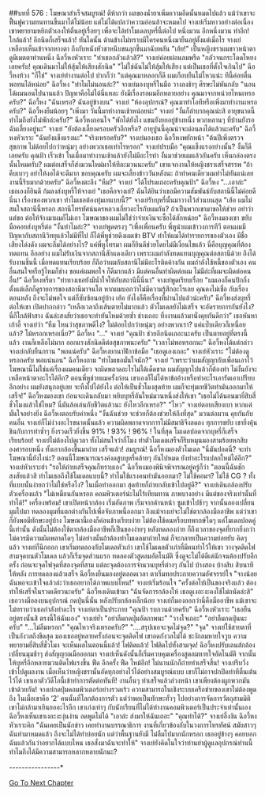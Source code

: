 ##บทที่ 576 : โฆษณาสำเร็จสมบูรณ์!
ตีห้ากว่า
ผลของน้ำยาเพิ่มความอึดนั้นหมดไปแล้ว แม้ว่าเขาจะฟื้นฟูความทนทานขึ้นมาได้ไม่น้อย แต่ไม่ได้แปลว่าความอ่อนล้าจะหมดไป จางเย่เริ่มหาวอย่างต่อเนื่อง เขาพยายามหยิกตัวเองให้ตื่นอยู่เรื่อยๆ เพื่อจะได้ทำโมเดลบุหรี่นี้ต่อไป
หนึ่งมวน
อีกหนึ่งมวน
ทำอีก!
ใกล้แล้ว! อีกนิดก็เสร็จแล้ว!
ทันใดนั้น ด้านข้างไม่ทราบมีใครคนหนึ่งมายืนอยู่ตั้งแต่เมื่อไร จางเย่เหลือบเห็นเข้าจากหางตา ถึงกับหนังหัวชาหนึบขนลุกขึ้นมาฉับพลัน "เฮ้ย!"
เป็นหญิงชราผมขาวหน้าตาดูมีเมตตาท่านหนึ่ง
ฉีอวี่หงหัวเราะ "ทำเธอกลัวแล้วสิ?"
จางเย่ค่อยผ่อนลมพรืด "กลัวจนกระโดดโหยงเลยครับ! คุณเดินมาไม่ให้สุ้มให้เสียงสักนิด"
"ไม่ใช่ฉันไม่ให้สุ้มให้เสียง แต่เป็นเธอที่ตั้งใจเกินไป" ฉีอวี้หงท้วง
"ก็ใช่" จางเย่ทำงานต่อไป ปากก็ว่า "แต่คุณมาหลอกก็ดี ผมเกือบยืนไม่ไหวแน่ะ ทีนี้ค่อยตื่นพอทนได้หน่อย"
ฉีอวี้หง "ทำไมไม่นอนล่ะ?"
จางเย่มองบุหรี่ในมือ วางลงช้าๆ ศีรษะไม่หันกลับ "นอนได้ผมนอนไปนานแล้ว ปัญหาคือไม่ได้นี่แหละ ยังมีเรื่องรอผมอีกหลายอย่าง คุณมาจากหน่วยไหนเหรอครับ?"
ฉีอวี้หง "ฉันเหรอ? ฉันอยู่ข้างบน"
จางเย่ "ห้องอุปกรณ์? คุณมาทำโอทีหรือเพิ่งมาทำงานเหรอครับ?"
ฉีอวี้หงยิ้มน้อยๆ "เพิ่งมา วันนี้มาทำงานเช้าหน่อยน่ะ"
จางเย่ "งั้นก็ลำบากคุณน่ะสิ อายุขนาดนี้ทำไมถึงยังไม่พักล่ะครับ?"
ฉีอวี้หงถอนใจ "พักได้ยังไง แขนยังยกอยู่ข้างหนึ่ง พวกหลานๆ ที่บ้านยังรอฉันเลี้ยงอยู่นะ"
จางเย่ "ยังต้องเลี้ยงครอบครัวอีกหรือ? อายุปูนนี้คุณน่าจะผ่อนลงได้แล้วนะครับ"
ฉีอวี้หงหัวเราะ "ฉันยังแข็งแรงนะ"
"จริงเหรอครับ?" จางเย่มองเธอ
ฉีอวี้หงพยักหน้า "ต้นปีเพิ่งตรวจสุขภาพ ไม่ด้อยไปกว่าหนุ่มๆ อย่างพวกเธอเท่าไรหรอก"
จางเย่ปรบมือ “คุณแข็งแรงอย่างนั้น? งั้นก็ดีเลยครับ คุณป้า เร็วเข้า ในเมื่อมาทำงานเช้าแล้วยังไม่มีอะไรทำ งั้นมาช่วยผมแล้วกันครับ เห็นกล่องตรงนั้นไหมครับ? ผมต่อเสร็จก็ส่งมวนใหม่มาให้ทีละมวนนะครับ” เขาแจกงานให้หญิงชราเสร็จสรรพ “ถ้าคีบเบาๆ อย่าให้งอได้จะดีมาก ขอบคุณครับ ผมจะเลี้ยงข้าววันหลังนะ ถ้าทำคนเดียวผมทำไม่ทันแน่เลย งานนี้รีบมากด้วยครับ”
ฉีอวี้หงตะลึง "หืม?"
จางเย่ "ได้โปรดเถอะครับคุณป้า"
ฉีอวี้หง "...เอาล่ะ" เธอเองก็ยินดี ก้มลงส่งบุหรี่ให้จางเย่ "เธอคือจางเย่? ฉันได้ยินว่าเธอมีความสัมพันธ์กับสถานีนี้ไม่ค่อยดีนี่นา เรื่องของพวกเขา ทำไมเธอต้องทุ่มเทแบบนี้?"
จางเย่รับบุหรี่นั้นมาวางไว้ส่วนบนสุด "เฮ้อ ผมไม่สนใจสถานีนี้หรอก สถานีโทรทัศน์นครหลวงเกี่ยวอะไรกับผมกัน? ถ้าเป็นพวกเขามาขอให้ช่วย อย่าว่าแต่ขอ ต่อให้จ้างมาผมก็ไม่เอา โฆษณาของผมไม่ใช่ว่าจ่ายเงินจะซื้อได้สักหน่อย"
ฉีอวี้หงมองเขา ขยับมือคอยส่งบุหรี่ต่อ "งั้นทำไมล่ะ?"
จางเย่พูดตรงๆ “เพื่อเพื่อนครับ พี่หูนำผมเข้าวงการทีวี ตอนผมมีปัญหากับสถานีวิทยุแล้วไม่มีที่ไป ก็ได้พี่หูช่วยดึงผมเข้า BTV ทำให้ผมได้ทำรายการของตัวเอง มีชื่อเสียงโด่งดัง ผมจะลืมได้อย่างไร? แค่พี่หูโทรมา ผมก็ยินดีช่วยโดยไม่มีเงื่อนไขแล้ว นี่คือบุญคุณที่ต้องทดแทน อีกอย่าง ผมไม่รับเงินจากสถานีสักแดงเดียว เพราะผมกำลังทดแทนบุญคุณต่อสถานีด้วย ถึงได้รับงานชิ้นนี้ เมื่อทดแทนเรียบร้อย ก็ถือว่าผมกับสถานีไม่มีอะไรติดค้างกัน ผมกำลังใช้หนี้ของตัวเอง คนอื่นสนใจหรือรู้ไหมก็ช่าง ขอแค่ผมพอใจ ก็ดีมากแล้ว มีแต่คนอื่นทำผิดต่อผม ไม่มีล่ะที่ผมจะผิดต่อคนอื่น!”
ฉีอวี้หงหรี่ตา "ท่าทางเธอยังมีน้ำใจให้กับสถานีนี้นี่นา"
จางเย่พูดเรียบเรื่อย "ผมเองก็คนปักกิ่ง ตั้งแต่เล็กก็ดูรายการของสถานีมาจนโต หากผมบอกว่าไม่มีความรู้สึกอะไรเลย คุณคงไม่เชื่อ กับเรื่องตอนหลัง ถึงจะไม่พอใจ แต่ก็ซับซ้อนอยู่บ้าง เฮ้อ ยังไงก็คือเรื่องที่ผ่านไปแล้วน่ะครับ"
ฉีอวี้หงส่งบุหรี่ต่อให้เขา เปิดปากกล่าว “เหลือเวลาถึงเส้นตายไม่มากแล้ว ตัวโมเดลยังไม่เสร็จ จะอัดรายการกันยังไง? นี่ก็ใกล้ฟ้าสาง ฉันล่ะสงสัยว่าเธอจะทำทันไหมด้วยซ้ำ ช่างเถอะ ทิ้งงานแล้วมานั่งคุยกันดีกว่า” เธอหันหาเก้าอี้
จางเย่ว่า “หืม ไหนว่าสุขภาพดีไง? ไม่ด้อยไปกว่าหนุ่มๆ อย่างพวกเรา? แค่แป๊บเดียวก็เหนื่อยแล้ว? โม้หรอกเหรอเนี่ย?”
ฉีอวี้หง "..."
จางเย่ "คุณป้า ช่วยอีกนิดเถอะนะครับ เป็นตายอยู่ที่ตรงนี้แล้ว งานก็เหลือไม่มาก ออกแรงสักนิดดีต่อสุขภาพนะครับ"
"เวลาไม่พอหรอกนะ" ฉีอวี้หงได้แต่กล่าว
จางเย่กลับยืนกราน "พอแน่ครับ"
ฉีอวี้หงยกนาฬิกาข้อมือ "เธอดูเองเถอะ"
จางเย่หัวเราะ "ไม่ต้องดูหรอกครับ พอแน่นอน"
ฉีอวี้หงถาม "ทำไมเธอมั่นใจนัก?"
จางเย่ “เพราะว่าผมสัญญากับเพื่อนเอาไว้ โฆษณานี้ไม่ใช่แค่เรื่องผมคนเดียว จะผิดพลาดอะไรไม่ได้เด็ดขาด ผมสัญญาไปแล้วก็ต้องทำ ไม่งั้นยังจะเหลือหน้าตาอะไรได้อีก? ตอนพี่หูช่วยผมครั้งก่อน เขาเองก็ไม่ได้หาข้ออ้างหรือทำอะไรเอารัดเอาเปรียบ อีกอย่าง ผมยังสนุกอยู่เลย จะทิ้งไปได้ยังไง ต่อให้เป็นชั่วโมงสุดท้าย ผมก็จะทุ่มเทชีวิตทำมันออกมาให้เสร็จ!”
ฉีอวี้หงมองเขา ก่อนจะเดินกลับมา หยิบบุหรี่อันใหม่มวนหนึ่งส่งให้เขา "เธอไม่ได้นอนมายี่สิบสี่ชั่วโมงแล้วใช่ไหม? นี่มันล้อเล่นกับชีวิตแล้วนะ ยังไหวอีกเหรอ?"
"ไหว" จางเย่ตอบเสียงเบา หากแต่มั่นใจอย่างยิ่ง
ฉีอวี้หงตอบรับคำหนึ่ง "งั้นฉันช่วย จะช่วยก็ต้องช่วยให้ถึงที่สุด"
มวนต่อมวน
คุยกันกับคนอื่น จางเย่ก็ไม่ง่วงอะไรขนาดนั้นแล้ว ความผิดพลาดจากการไม่มีสมาธิจึงลดลง ทุกการขยับ เขายิ่งคุ้นชินกับการทำซ้ำๆ ยิ่งรวดเร็วยิ่งขึ้น
91% !
93% !
96% !
ในที่สุด โมเดลปอดจากบุหรี่ก็เสร็จเรียบร้อย!
จางเย่ไม่ต้องไปดูเวลา ทั้งไม่สนใจว่ากี่โมง ทำตัวโมเดลเสร็จก็รีบหมุนมองสามร้อยหกสิบองศารอบหนึ่ง ทั้งเอากล้องขึ้นมาถ่าย
เสร็จแล้ว!
สมบูรณ์!
ฉีอวี้หงมองตัวโมเดล "นี่มันปอดนี่? จะทำโฆษณานี้ยังไงน่ะ? ตอนนี้โฆษณารณรงค์งดสูบบุหรี่คล้ายๆ กันไปหมด ยังทำอะไรแปลกใหม่ได้อีก?"
จางเย่หัวเราะฮ่า "รอให้ถ่ายเสร็จคุณก็ทราบเอง"
ฉีอวี้หงมองพินิจพิจารณอยู่ครู่ก็ว่า "ตอนนี้ฉันชักสงสัยแล้วสิ ทำไมเธอถึงใช้โมเดลแบบนี้? ทำไมใช้แรงคนทำมันออกมา? ไม่ใช้คอมฯ? ไม่ใช้ CG ? ทั้งที่แบบนั้นง่ายกว่าไม่ใช่หรือไง? ในเมื่อทำออกมา สุดท้ายก็ถ่ายกลับเข้าไปอยู่ดี?"
จางเย่เดินกล้องปรับตัวเครื่องแล้ว "ไม่เหมือนกันหรอก คอมพิวเตอร์น่ะไม่ไร้เทียมทาน ภาพบางอย่าง มีแต่ของจริงเท่านั้นที่ทำได้!"
เครื่องพร้อม!
เขาเปิดหน้ากล้อง เริ่มอัดภาพ
เริ่มจากด้านหน้า ซูมเข้าไปช้าๆ จากนั้นลองเปลี่ยนมุมไปมา ทดลองมุมที่แตกต่างกันไปเพื่อจับภาพนี้ออกมา ถึงแม้จางเย่จะไม่ใช่ตากล้องมืออาชีพ แต่ว่าเขาก็ยังพอมีทักษะอยู่บ้าง โฆษณานี้เองก็ค่อนข้างเรียบง่าย ไม่ต้องใช้คนหรือบทพากษ์ใดๆ แค่โมเดลปอดคู่นี้เท่านั้น ดังนั้นไม่ต้องใช้ตากล้องมืออาชีพก็เป็นของง่ายๆ
หลังทดลองถ่าย ก็ถึงเวลาของจุดที่ยากยิ่งกว่า ไม่ควรมีความผิดพลาดใดๆ ไม่อย่างนั้นถ้าต้องทำโมเดลมาถ่ายใหม่ ก็จะกลายเป็นความย่อยยับ คิดๆ แล้ว จางเย่ก็นึกออก เขาเริ่มทดลองกับโมเดลตัวเก่า
เขาใช้โมเดลตัวเก่าที่มีคนทำไว้ให้เขา วางจุดติดไฟสามจุดบนตัวโมเดล แล้วก็เริ่มจุดส่วนแรก ทดลองตัวสูดลมอัตโนมัติ ซึ่งดูจะไม่ได้ดีเด่นักจนต้องปรับอีกครั้ง ก่อนจะจุดไฟจุดที่สองจุดที่สาม แต่ละจุดต้องการจำนวนบุหรี่ต่างๆ กันไป บ้างสอง บ้างสิบ
สิบนาทีให้หลัง การทดลองแล้วเสร็จ
ฉีอวี้หงยืนมองอยู่ตลอดเวลา ตาเริ่มทอประกายความอัศจรรย์ใจ "จางน้อย ฉันพอจะเข้าใจแล้วล่ะว่าเธออยากได้ภาพแบบไหน!"
จางเย่เริ่มร้อนใจ "ครั้งต่อไปเป็นของจริงแล้ว ต้องทำให้เสร็จในรวดเดียวนะครับ"
ฉีอวี้หงเดินเข้ามา “ฉันจัดการกล้องให้ เธอดูเงอะงะคงใช้ไม่ถนัดล่ะสิ” เธอวางมือลงบนอุปกรณ์ กดปุ่นนี่นั่น หลังปรับกล้องเล็กน้อย จางเย่ก็มองออกว่านี่คือมืออาชีพ แม้เขาจะไม่ทราบว่าเธอกำลังทำอะไร
จางเย่ตาเป็นประกาย "คุณป้า รบกวนด้วยครับ"
ฉีอวี้หงหัวเราะ "เธอยืนอยู่ตรงนั้นสิ ตรงนี้ให้ฉันเอง"
จางเย่ย้ำ "อย่าลืมกดปุ่มอัดภาพนะ"
"วางใจเถอะ"
"อย่าลืมกดปุ่นนะครับ"
"...ไม่ลืมหรอก"
"คุณไหวจริงเหรอครับ?"
"....สรุปเธอจะจุดไม่จุด?"
"จุด"
จางเย่ใช้สายตาที่เป็นกังวลถึงขีดสุด มองเธออยู่หลายครั้งก่อนจะจุดติดไฟ เขาอดกังวลไม่ได้ ชะงักลมหายใจวูบ ความพยายามยี่สิบสี่ชั่วโมง จะเห็นผลในตอนนี้แล้ว!
ไฟติดแล้ว!
ไฟติดไปทั้งสามจุด!
ฉีอวี้หงปรับเลนส์กล้อง เปลี่ยนมุมช้าๆ ส่งสัญญาณมือออกมา
จางเย่เห็นดังนั้นก็เริ่มควบคุมเครื่องสูดลมหายใจอัตโนมัติ จากนั้นให้บุหรี่อีกหลายมวนติดไฟแรงขึ้น ฟืด อีกครั้ง ฟืด ไหม้อีก!
ไม่นานนักก็ถ่ายทำเสร็จสิ้น!
จางเย่รีบวิ่งเข้าไปดูผลงาน เมื่อเห็นว่าหญิงชรานั้นอัดทุกอย่างไว้ได้อย่างสมบูรณ์แบบ เขาก็ไม่อาจปกปิดท่าทีตื่นเต้นไว้ได้ เขาเอาตัววิดีโอนี้เข้าทำการตัดต่อทันที! งานอื่นๆ ทำเสร็จแล้วล่วงหน้า เขาเพียงต้องผูกพวกมันเข้าด้วยกัน!
จางเย่กดปุ่มคอมพิวเตอร์อย่างรวดเร้ว ความสามารถในเชิงระบบเครือข่ายของเขาไม่ต้องพูดถึง ในเมื่อเขาคือ ‘2’ คนนั้นที่โลกต้องการตัว แต่ว่าพอเป็นทักษะทั่วๆ ไปอย่างการจัดการวัตถุสามมิติ เขาไม่กล้ามาเยินยออะไรอีก เขาเก่งเท่าๆ กับนักเรียนที่ไม่ได้ทำงานคอมพิวเตอร์เป็นประจำเท่านั้นเอง
ฉีอวี้หงเห็นเขาเงอะงะงุ่นง่าน อดพูดไม่ได้ "เอาล่ะ ส่งมาให้ฉันเถอะ"
"คุณทำได้?" จางเย่อึ้งงัน
ฉีอวี้หงหัวเราะคิก "ฉันเคยเป็นนักข่าว เคยทำงานบรรณาธิการ งานที่เกี่ยวข้องกับในวงการโทรทัศน์ สมัยสาวๆ ฉันทำมาหมดแล้ว ถึงจะไม่ได้ทำบ่อยนัก แต่ว่าพื้นฐานยังมี ไม่ลืมไปมากนักหรอก เธออยู่ข้างๆ คอยบอกฉันแล้วกันว่าอยากได้แบบไหน เธอสั่งมาฉันจะทำให้"
จางเย่ยังคิดในใจว่าท่านย่าผู้ดูแลอุปกรณ์ท่านนี้ทำไมถึงได้มีความสามารถหลากหลายนักนะ?




*-*-*-*-*-*-*-*-*-*-*-*-*-*-*-*-*






[Go To Next Chapter]( ./77.md)